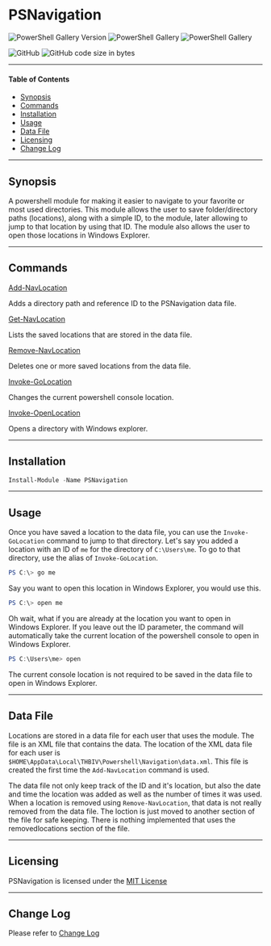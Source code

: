 # PSNavigation

![PowerShell Gallery Version](https://img.shields.io/powershellgallery/v/PSNavigation)
![PowerShell Gallery](https://img.shields.io/powershellgallery/dt/PSNavigation)
![PowerShell Gallery](https://img.shields.io/powershellgallery/p/PSNavigation)

![GitHub](https://img.shields.io/github/license/thbiv/PSNavigation)
![GitHub code size in bytes](https://img.shields.io/github/languages/code-size/thbiv/PSNavigation)

---

#### Table of Contents

-   [Synopsis](#Synopsis)
-   [Commands](#Commands)
-   [Installation](#Installation)
-   [Usage](#Usage)
-   [Data File](#Data-File)
-   [Licensing](#Licensing)
-   [Change Log](#Change-Log)

---
## Synopsis

A powershell module for making it easier to navigate to your favorite or most used directories.
This module allows the user to save folder/directory paths (locations), along with a simple ID, to the module, later allowing to jump to that location by using that ID. The module also allows the user to open those locations in Windows Explorer.

---

## Commands

[Add-NavLocation](docs/Add-NavLocation.md)

Adds a directory path and reference ID to the PSNavigation data file.

[Get-NavLocation](docs/Get-NavLocation.md)

Lists the saved locations that are stored in the data file.

[Remove-NavLocation](docs/Remove-NavLocation.md)

Deletes one or more saved locations from the data file.

[Invoke-GoLocation](docs/Invoke-GoLocation.md)

Changes the current powershell console location.

[Invoke-OpenLocation](docs/Invoke-OpenLocation.md)

Opens a directory with Windows explorer.

---

## Installation

```Powershell
Install-Module -Name PSNavigation
```

---

## Usage

Once you have saved a location to the data file, you can use the ```Invoke-GoLocation``` command to jump to that directory.
Let's say you added a location with an ID of ```me``` for the directory of ```C:\Users\me```. To go to that directory, use the alias of ```Invoke-GoLocation```.

```Powershell
PS C:\> go me
```

Say you want to open this location in Windows Explorer, you would use this.

```Powershell
PS C:\> open me
```
Oh wait, what if you are already at the location you want to open in Windows Explorer. If you leave out the ID parameter, the command will automatically take the current location of the powershell console to open in Windows Explorer.

```Powershell
PS C:\Users\me> open
```

The current console location is not required to be saved in the data file to open in Windows Explorer.

---

## Data File

Locations are stored in a data file for each user that uses the module. The file is an XML file that contains the data. The location of the XML data file for each user is ```$HOME\AppData\Local\THBIV\Powershell\Navigation\data.xml```. This file is created the first time the ```Add-NavLocation``` command is used.

The data file not only keep track of the ID and it's location, but also the date and time the location was added as well as the number of times it was used. When a location is removed using ```Remove-NavLocation```, that data is not really removed from the data file. The loction is just moved to another section of the file for safe keeping. There is nothing implemented that uses the removedlocations section of the file.

---

## Licensing

PSNavigation is licensed under the [MIT License](LICENSE)

---

## Change Log

Please refer to [Change Log](CHANGELOG.md)